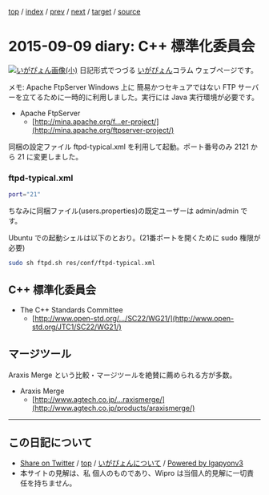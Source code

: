 [top](../index.html) 
 / [index](index.html) 
 / [prev](ig150908.html) 
 / [next](ig150914.html) 
 / [target](http://www.igapyon.jp/igapyon/diary/2015/ig150909.html) 
 / [source](https://github.com/igapyon/diary/blob/master/2015/ig150909.src.md) 

2015-09-09 diary: C++ 標準化委員会
=====================================================================================================
[![いがぴょん画像(小)](http://www.igapyon.jp/igapyon/diary/images/iga200306s.jpg "いがぴょん")](http://www.igapyon.jp/igapyon/diary/memo/memoigapyon.html) 日記形式でつづる [いがぴょん](http://www.igapyon.jp/igapyon/diary/memo/memoigapyon.html)コラム ウェブページです。

メモ: Apache FtpServer
Windows 上に 簡易かつセキュアではない FTP サーバーを立てるために一時的に利用しました。実行には Java 実行環境が必要です。

* Apache FtpServer
  * [http://mina.apache.org/f...er-project/](http://mina.apache.org/ftpserver-project/)


同梱の設定ファイル ftpd-typical.xml を利用して起動。ポート番号のみ 2121 から 21 に変更しました。


### ftpd-typical.xml


```sh
port="21"
```


ちなみに同梱ファイル(users.properties)の既定ユーザーは admin/admin です。

Ubuntu での起動シェルは以下のとおり。(21番ポートを開くために sudo 権限が必要)

```sh
sudo sh ftpd.sh res/conf/ftpd-typical.xml
```



## C++ 標準化委員会


* The C++ Standards Committee
  * [http://www.open-std.org/.../SC22/WG21/](http://www.open-std.org/JTC1/SC22/WG21/)



## マージツール

Araxis Merge という比較・マージツールを絶賛に薦められる方が多数。

* Araxis Merge
  * [http://www.agtech.co.jp/...raxismerge/](http://www.agtech.co.jp/products/araxismerge/)


----------------------------------------------------------------------------------------------------

## この日記について

* [Share on Twitter](https://twitter.com/intent/tweet?hashtags=igapyon%2Cdiary%2C%E3%81%84%E3%81%8C%E3%81%B4%E3%82%87%E3%82%93&text=C%2B%2B+%E6%A8%99%E6%BA%96%E5%8C%96%E5%A7%94%E5%93%A1%E4%BC%9A&url=http%3A%2F%2Fwww.igapyon.jp%2Figapyon%2Fdiary%2F2015%2Fig150909.html) / [top](../index.html) / [いがぴょんについて](http://www.igapyon.jp/igapyon/diary/memo/memoigapyon.html) / [Powered by Igapyonv3](https://github.com/igapyon/igapyonv3)
* 本サイトの見解は、私 個人のものであり、Wipro は当個人的見解に一切責任を持ちません。 
